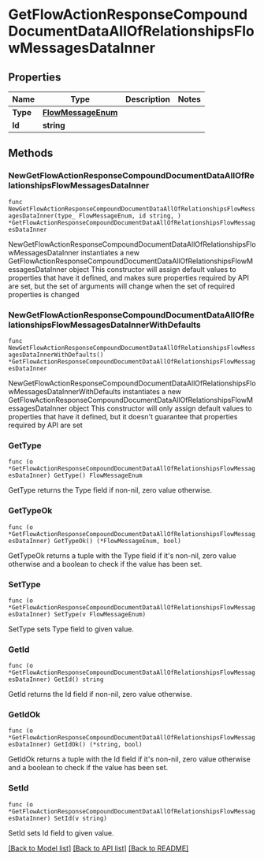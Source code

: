 # GetFlowActionResponseCompoundDocumentDataAllOfRelationshipsFlowMessagesDataInner

## Properties

Name | Type | Description | Notes
------------ | ------------- | ------------- | -------------
**Type** | [**FlowMessageEnum**](FlowMessageEnum.md) |  | 
**Id** | **string** |  | 

## Methods

### NewGetFlowActionResponseCompoundDocumentDataAllOfRelationshipsFlowMessagesDataInner

`func NewGetFlowActionResponseCompoundDocumentDataAllOfRelationshipsFlowMessagesDataInner(type_ FlowMessageEnum, id string, ) *GetFlowActionResponseCompoundDocumentDataAllOfRelationshipsFlowMessagesDataInner`

NewGetFlowActionResponseCompoundDocumentDataAllOfRelationshipsFlowMessagesDataInner instantiates a new GetFlowActionResponseCompoundDocumentDataAllOfRelationshipsFlowMessagesDataInner object
This constructor will assign default values to properties that have it defined,
and makes sure properties required by API are set, but the set of arguments
will change when the set of required properties is changed

### NewGetFlowActionResponseCompoundDocumentDataAllOfRelationshipsFlowMessagesDataInnerWithDefaults

`func NewGetFlowActionResponseCompoundDocumentDataAllOfRelationshipsFlowMessagesDataInnerWithDefaults() *GetFlowActionResponseCompoundDocumentDataAllOfRelationshipsFlowMessagesDataInner`

NewGetFlowActionResponseCompoundDocumentDataAllOfRelationshipsFlowMessagesDataInnerWithDefaults instantiates a new GetFlowActionResponseCompoundDocumentDataAllOfRelationshipsFlowMessagesDataInner object
This constructor will only assign default values to properties that have it defined,
but it doesn't guarantee that properties required by API are set

### GetType

`func (o *GetFlowActionResponseCompoundDocumentDataAllOfRelationshipsFlowMessagesDataInner) GetType() FlowMessageEnum`

GetType returns the Type field if non-nil, zero value otherwise.

### GetTypeOk

`func (o *GetFlowActionResponseCompoundDocumentDataAllOfRelationshipsFlowMessagesDataInner) GetTypeOk() (*FlowMessageEnum, bool)`

GetTypeOk returns a tuple with the Type field if it's non-nil, zero value otherwise
and a boolean to check if the value has been set.

### SetType

`func (o *GetFlowActionResponseCompoundDocumentDataAllOfRelationshipsFlowMessagesDataInner) SetType(v FlowMessageEnum)`

SetType sets Type field to given value.


### GetId

`func (o *GetFlowActionResponseCompoundDocumentDataAllOfRelationshipsFlowMessagesDataInner) GetId() string`

GetId returns the Id field if non-nil, zero value otherwise.

### GetIdOk

`func (o *GetFlowActionResponseCompoundDocumentDataAllOfRelationshipsFlowMessagesDataInner) GetIdOk() (*string, bool)`

GetIdOk returns a tuple with the Id field if it's non-nil, zero value otherwise
and a boolean to check if the value has been set.

### SetId

`func (o *GetFlowActionResponseCompoundDocumentDataAllOfRelationshipsFlowMessagesDataInner) SetId(v string)`

SetId sets Id field to given value.



[[Back to Model list]](../README.md#documentation-for-models) [[Back to API list]](../README.md#documentation-for-api-endpoints) [[Back to README]](../README.md)


